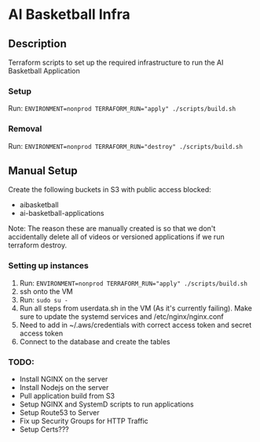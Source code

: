 # AI Basketball Infra

## Description

Terraform scripts to set up the required infrastructure to run the AI Basketball Application

### Setup

Run: `ENVIRONMENT=nonprod TERRAFORM_RUN="apply" ./scripts/build.sh`

### Removal

Run: `ENVIRONMENT=nonprod TERRAFORM_RUN="destroy" ./scripts/build.sh`


## Manual Setup

Create the following buckets in S3 with public access blocked:
  - aibasketball
  - ai-basketball-applications

Note: The reason these are manually created is so that we don't accidentally delete all of videos or versioned applications if we run terraform destroy.

### Setting up instances

1. Run: `ENVIRONMENT=nonprod TERRAFORM_RUN="apply" ./scripts/build.sh`
2. ssh onto the VM
3. Run: `sudo su -`
4. Run all steps from userdata.sh in the VM (As it's currently failing). Make sure to update the systemd services and /etc/nginx/nginx.conf
5. Need to add in ~/.aws/credentials with correct access token and secret access token
6. Connect to the database and create the tables

### TODO:

- Install NGINX on the server
- Install Nodejs on the server
- Pull application build from S3
- Setup NGINX and SystemD scripts to run applications
- Setup Route53 to Server
- Fix up Security Groups for HTTP Traffic
- Setup Certs???

